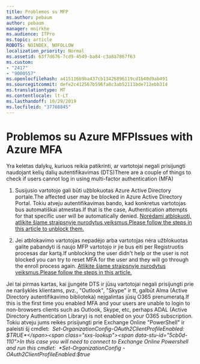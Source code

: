 ```yaml
---
title: Problemos su MFP
ms.author: pebaum
author: pebaum
manager: mnirkhe
ms.audience: ITPro
ms.topic: article
ROBOTS: NOINDEX, NOFOLLOW
localization_priority: Normal
ms.assetid: 63f7d676-7cd9-4549-ba84-c3a8a7867f63
ms.custom:
- "2417"
- "9000557"
ms.openlocfilehash: a415116b9ba437cb13426896119cd1b40d9ab491
ms.sourcegitcommit: defe2c412567b596fa8c3ab52111bde712ebb314
ms.translationtype: MT
ms.contentlocale: lt-LT
ms.lasthandoff: 10/29/2019
ms.locfileid: "37768845"
---
```

# <a name="issues-with-azure-mfa"></a><span data-ttu-id="5cb0d-102">Problemos su Azure MFP</span><span class="sxs-lookup"><span data-stu-id="5cb0d-102">Issues with Azure MFA</span></span>
<span data-ttu-id="5cb0d-103">Yra keletas dalykų, kuriuos reikia patikrinti, ar vartotojai negali prisijungti naudojant kelių dalių autentifikavimas (DTS)</span><span class="sxs-lookup"><span data-stu-id="5cb0d-103">There are a couple of things to check if users cannot log in using multi-factor authentication (MFA)</span></span>

1. <span data-ttu-id="5cb0d-104">Susijusio vartotojo gali būti užblokuotas Azure Active Directory portale.</span><span class="sxs-lookup"><span data-stu-id="5cb0d-104">The affected user may be blocked in Azure Active Directory Portal.</span></span> <span data-ttu-id="5cb0d-105">Tokiu atveju autentifikavimas bando, kad konkretus vartotojas bus automatiškai atmestas.</span><span class="sxs-lookup"><span data-stu-id="5cb0d-105">If that is the case, Authentication attempts for that specific user will be automatically denied.</span></span> [<span data-ttu-id="5cb0d-106">Norėdami atblokuoti, atlikite šiame straipsnyje nurodytus veiksmus.</span><span class="sxs-lookup"><span data-stu-id="5cb0d-106">Please follow the steps in this article to unblock them.</span></span>](https://docs.microsoft.com/azure/active-directory/authentication/howto-mfa-mfasettings#block-and-unblock-users)

2. <span data-ttu-id="5cb0d-107">Jei atblokavimo vartotojas nepadėjo arba vartotojas nėra užblokuotas galite pabandyti iš naujo MFP vartotojo ir jie bus eiti per Registruotis procesas dar kartą.</span><span class="sxs-lookup"><span data-stu-id="5cb0d-107">If unblocking the user didn't help or the user is not blocked you can try to reset MFA for the user and they will go through the enroll process again.</span></span> [<span data-ttu-id="5cb0d-108">Atlikite šiame straipsnyje nurodytus veiksmus.</span><span class="sxs-lookup"><span data-stu-id="5cb0d-108">Please follow the steps in this article.</span></span>](https://docs.microsoft.com/azure/active-directory/authentication/howto-mfa-userdevicesettings#require-users-to-provide-contact-methods-again)

<span data-ttu-id="5cb0d-109">Jei tai pirmas kartas, kai įjungėte DTS ir jūsų vartotojai negali prisijungti prie ne naršyklės klientams, pvz., "Outlook", "Skype" ir tt, galbūt Alma (Active Directory autentifikavimo biblioteka) neįgalintas jūsų O365 prenumeratą.</span><span class="sxs-lookup"><span data-stu-id="5cb0d-109">If this is the first time you enabled MFA and your users are unable to login to non-browsers clients such as Outlook, Skype, etc, perhaps ADAL (Active Directory Authentication Library) is not enabled on your O365 subscription.</span></span> <span data-ttu-id="5cb0d-110">Tokiu atveju jums reikės prisijungti prie Exchange Online "PowerShell" ir paleisti šį cmdlet:  *Set-OrganizationConfig-OAuth2ClientProfileEnabled: $TRUE*</span><span class="sxs-lookup"><span data-stu-id="5cb0d-110">In this case you will need to connect to Exchange Online Powershell and run this cmdlet:  *Set-OrganizationConfig -OAuth2ClientProfileEnabled:$true*</span></span>
